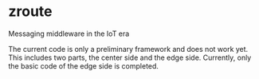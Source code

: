 # zroute
Messaging middleware in the IoT era

The current code is only a preliminary framework and does not work yet. This includes two parts, the center side and the edge side. Currently, only the basic code of the edge side is completed.
